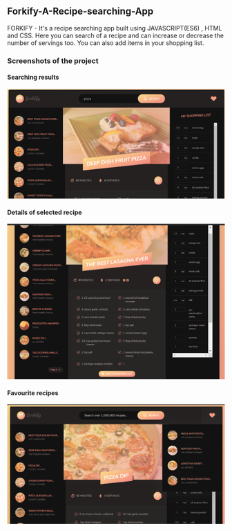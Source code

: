 ## Forkify-A-Recipe-searching-App
FORKIFY - It's a recipe searching app built using JAVASCRIPT(ES6) , HTML and CSS. Here you can search of a  recipe and can increase or decrease the number of servings too. You can also add items in your shopping list.

### Screenshots of the project

#### Searching results
![image](./dist/img/ss1.png)

#### Details of selected recipe
![image](./dist/img/ss3.png)

#### Favourite recipes
![image](./dist/img/ss2.png)
